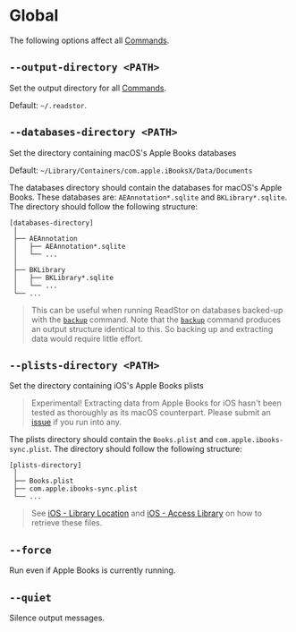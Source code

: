 # Global

The following options affect all [Commands][commands].

## `--output-directory <PATH>`

Set the output directory for all [Commands][commands].

Default: `~/.readstor`.

## `--databases-directory <PATH>`

Set the directory containing macOS's Apple Books databases

Default: `~/Library/Containers/com.apple.iBooksX/Data/Documents`

The databases directory should contain the databases for macOS's Apple Books.
These databases are: `AEAnnotation*.sqlite` and `BKLibrary*.sqlite`. The
directory should follow the following structure:

```plaintext
[databases-directory]
 │
 ├── AEAnnotation
 │   ├── AEAnnotation*.sqlite
 │   └── ...
 │
 ├── BKLibrary
 │   ├── BKLibrary*.sqlite
 │   └── ...
 └── ...
```

> <i class="fa fa-info-circle"></i> This can be useful when running ReadStor
> on databases backed-up with the [`backup`][backup] command. Note that the
> [`backup`][backup] command produces an output structure identical to this.
> So backing up and extracting data would require little effort.

## `--plists-directory <PATH>`

Set the directory containing iOS's Apple Books plists

> <i class="fa fa-exclamation-circle"></i> Experimental! Extracting data from
> Apple Books for iOS hasn't been tested as thoroughly as its macOS counterpart.
> Please submit an [issue][github-issues] if you run into any.

The plists directory should contain the `Books.plist` and
`com.apple.ibooks-sync.plist`. The directory should follow the following
structure:

```plaintext
[plists-directory]
 │
 ├── Books.plist
 ├── com.apple.ibooks-sync.plist
 └── ...
```

> <i class="fa fa-info-circle"></i> See
> [iOS - Library Location][ios-library-location] and
> [iOS - Access Library][ios-access-library] on how to retrieve these files.

## `--force`

Run even if Apple Books is currently running.

## `--quiet`

Silence output messages.

[backup]: ./01-commands.md#backup
[commands]: ./01-commands.md
[ios-library-location]: ../02-apple-books/02-01-library-location.md
[ios-access-library]: ../02-apple-books/02-01-access-library.md
[github-issues]: https://github.com/tnahs/readstor/issues

